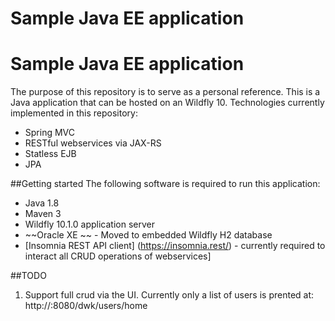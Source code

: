 # Sample Java EE application
# Sample Java EE application
The purpose of this repository is to serve as a personal reference. This is a Java application that can be hosted on an Wildfly 10. Technologies currently implemented in this repository:

+ Spring MVC
+ RESTful webservices via JAX-RS
+ Statless EJB
+ JPA


##Getting started
The following software is required to run this application:

+ Java 1.8
+ Maven 3
+ Wildfly 10.1.0 application server
+ ~~Oracle XE ~~ - Moved to embedded Wildfly H2 database
+ [Insomnia REST API client] (https://insomnia.rest/)  - currently required to interact all CRUD operations of webservices]


##TODO
1. Support full crud via the UI. Currently only a list of users is prented at: http://<Server-address>:8080/dwk/users/home